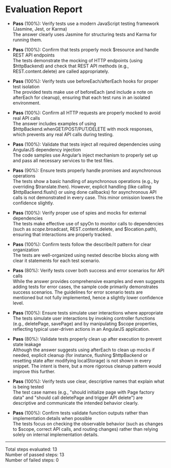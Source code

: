 # Evaluation Report

- **Pass** (100%): Verify tests use a modern JavaScript testing framework (Jasmine, Jest, or Karma)  
  The answer clearly uses Jasmine for structuring tests and Karma for running them.

- **Pass** (100%): Confirm that tests properly mock $resource and handle REST API endpoints  
  The tests demonstrate the mocking of HTTP endpoints (using $httpBackend) and check that REST API methods (e.g., REST.content.delete) are called appropriately.

- **Pass** (100%): Verify tests use beforeEach/afterEach hooks for proper test isolation  
  The provided tests make use of beforeEach (and include a note on afterEach for cleanup), ensuring that each test runs in an isolated environment.

- **Pass** (100%): Confirm all HTTP requests are properly mocked to avoid real API calls  
  The answer includes examples of using $httpBackend.whenGET/POST/PUT/DELETE with mock responses, which prevents any real API calls during testing.

- **Pass** (100%): Validate that tests inject all required dependencies using AngularJS dependency injection  
  The code samples use Angular’s inject mechanism to properly set up and pass all necessary services to the test files.

- **Pass** (90%): Ensure tests properly handle promises and asynchronous operations  
  The tests show a basic handling of asynchronous operations (e.g., by overriding $translate.then). However, explicit handling (like calling $httpBackend.flush() or using done callbacks) for asynchronous API calls is not demonstrated in every case. This minor omission lowers the confidence slightly.

- **Pass** (100%): Verify proper use of spies and mocks for external dependencies  
  The tests make effective use of spyOn to monitor calls to dependencies (such as $scope.$broadcast, REST.content.delete, and $location.path), ensuring that interactions are properly tracked.

- **Pass** (100%): Confirm tests follow the describe/it pattern for clear organization  
  The tests are well-organized using nested describe blocks along with clear it statements for each test scenario.

- **Pass** (80%): Verify tests cover both success and error scenarios for API calls  
  While the answer provides comprehensive examples and even suggests adding tests for error cases, the sample code primarily demonstrates success scenarios. The guidelines for error scenario tests are mentioned but not fully implemented, hence a slightly lower confidence level.

- **Pass** (100%): Ensure tests simulate user interactions where appropriate  
  The tests simulate user interactions by invoking controller functions (e.g., deletePage, savePage) and by manipulating $scope properties, reflecting typical user-driven actions in an AngularJS application.

- **Pass** (80%): Validate tests properly clean up after execution to prevent state leakage  
  Although the answer suggests using afterEach to clean up mocks if needed, explicit cleanup (for instance, flushing $httpBackend or resetting state after modifying localStorage) is not shown in every snippet. The intent is there, but a more rigorous cleanup pattern would improve this further.

- **Pass** (100%): Verify tests use clear, descriptive names that explain what is being tested  
  The test case names (e.g., "should initialize page with Page factory data" and "should call deletePage and trigger API delete") are descriptive and communicate the intended behavior clearly.

- **Pass** (100%): Confirm tests validate function outputs rather than implementation details when possible  
  The tests focus on checking the observable behavior (such as changes to $scope, correct API calls, and routing changes) rather than relying solely on internal implementation details.

---

Total steps evaluated: 13  
Number of passed steps: 13  
Number of failed steps: 0